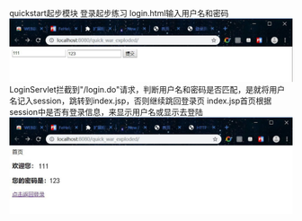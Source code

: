 quickstart起步模块
登录起步练习
login.html输入用户名和密码 ![Image text](https://github.com/nidexiaobuding/java-web-dev/blob/master/quick/13.jpg)
LoginServlet拦截到"/login.do"请求，判断用户名和密码是否匹配，是就将用户名记入session，跳转到index.jsp，否则继续跳回登录页 
index.jsp首页根据session中是否有登录信息，来显示用户名或显示去登陆 
![Image text](https://github.com/nidexiaobuding/java-web-dev/blob/master/quick/14.jpg)

